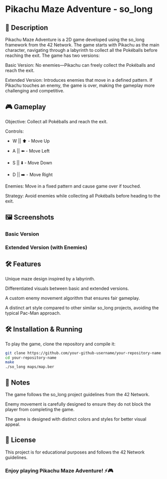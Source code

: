 # Pikachu Maze Adventure - so_long

## 📝 Description

Pikachu Maze Adventure is a 2D game developed using the so_long framework from the 42 Network. The game starts with Pikachu as the main character, navigating through a labyrinth to collect all the Pokéballs before reaching the exit. The game has two versions:

Basic Version: No enemies—Pikachu can freely collect the Pokéballs and reach the exit.

Extended Version: Introduces enemies that move in a defined pattern. If Pikachu touches an enemy, the game is over, making the gameplay more challenging and competitive.

## 🎮 Gameplay

Objective: Collect all Pokéballs and reach the exit.

Controls:

- W || ⬆️ - Move Up

- A || ⬅️ - Move Left

- S || ⬇️ - Move Down

- D || ➡️ - Move Right

Enemies: Move in a fixed pattern and cause game over if touched.

Strategy: Avoid enemies while collecting all Pokéballs before heading to the exit.

## 🖼️ Screenshots

### Basic Version



### Extended Version (with Enemies)



## 🛠️ Features

Unique maze design inspired by a labyrinth.

Differentiated visuals between basic and extended versions.

A custom enemy movement algorithm that ensures fair gameplay.

A distinct art style compared to other similar so_long projects, avoiding the typical Pac-Man approach.

## 🛠️ Installation & Running

To play the game, clone the repository and compile it:
```zsh
git clone https://github.com/your-github-username/your-repository-name.git
cd your-repository-name
make
./so_long maps/map.ber
```

## 📌 Notes

The game follows the so_long project guidelines from the 42 Network.

Enemy movement is carefully designed to ensure they do not block the player from completing the game.

The game is designed with distinct colors and styles for better visual appeal.

## 📜 License

This project is for educational purposes and follows the 42 Network guidelines.

### Enjoy playing Pikachu Maze Adventure! ⚡🎮
